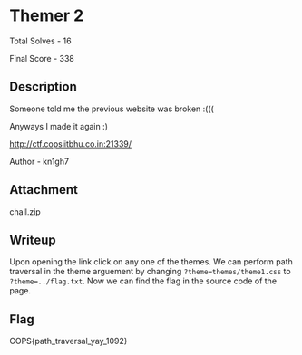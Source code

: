 # Themer 2

Total Solves - 16

Final Score - 338

## Description 

Someone told me the previous website was broken :(((

Anyways I made it again :)

http://ctf.copsiitbhu.co.in:21339/

Author - kn1gh7

## Attachment

chall.zip

## Writeup

Upon opening the link click on any one of the themes. We can perform path traversal in the theme arguement by changing `?theme=themes/theme1.css` to `?theme=../flag.txt`.
Now we can find the flag in the source code of the page.

## Flag

COPS{path_traversal_yay_1092}
